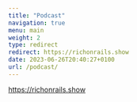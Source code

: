 ```yaml
---
title: "Podcast"
navigation: true
menu: main
weight: 2
type: redirect
redirect: https://richonrails.show
date: 2023-06-26T20:40:27+0100
url: /podcast/
---
```

https://richonrails.show
